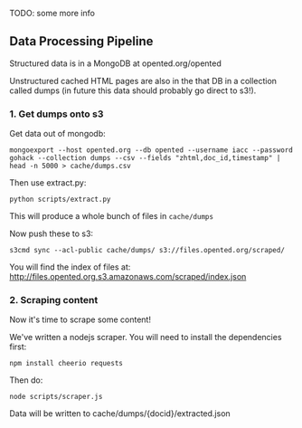 TODO: some more info

## Data Processing Pipeline

Structured data is in a MongoDB at opented.org/opented

Unstructured cached HTML pages are also in the that DB in a collection called dumps (in future this data should probably go direct to s3!).

### 1. Get dumps onto s3

Get data out of mongodb:

    mongoexport --host opented.org --db opented --username iacc --password gohack --collection dumps --csv --fields "zhtml,doc_id,timestamp" | head -n 5000 > cache/dumps.csv

Then use extract.py:

    python scripts/extract.py

This will produce a whole bunch of files in `cache/dumps`

Now push these to s3:

    s3cmd sync --acl-public cache/dumps/ s3://files.opented.org/scraped/

You will find the index of files at: <http://files.opented.org.s3.amazonaws.com/scraped/index.json>

### 2. Scraping content

Now it's time to scrape some content!

We've written a nodejs scraper. You will need to install the dependencies first:

    npm install cheerio requests

Then do:

    node scripts/scraper.js

Data will be written to cache/dumps/{docid}/extracted.json

